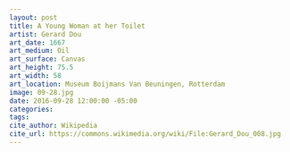```yaml
---
layout: post
title: A Young Woman at her Toilet
artist: Gerard Dou
art_date: 1667
art_medium: Oil
art_surface: Canvas
art_height: 75.5
art_width: 58
art_location: Museum Boijmans Van Beuningen, Rotterdam
image: 09-28.jpg
date: 2016-09-28 12:00:00 -05:00
categories:
tags:
cite_author: Wikipedia
cite_url: https://commons.wikimedia.org/wiki/File:Gerard_Dou_008.jpg
---
```

